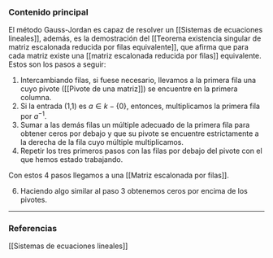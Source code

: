### Contenido principal

El método Gauss-Jordan es capaz de resolver un [[Sistemas de ecuaciones lineales]], además, es la demostración del [[Teorema existencia singular de matriz escalonada reducida por filas equivalente]], que afirma que para cada matriz existe una [[matriz escalonada reducida por filas]] equivalente. Estos son los pasos a seguir:
1. Intercambiando filas, si fuese necesario, llevamos a la primera fila una cuyo pivote ([[Pivote de una matriz]]) se encuentre en la primera columna.
2. Si la entrada (1,1) es $a \in k - \{0\}$, entonces, multiplicamos la primera fila por $a^{-1}$.
3. Sumar a las demás filas un múltiple adecuado de la primera fila para obtener ceros por debajo y que su pivote se encuentre estrictamente a la derecha de la fila cuyo múltiple multiplicamos.
4. Repetir los tres primeros pasos con las filas por debajo del pivote con el que hemos estado trabajando.

Con estos 4 pasos llegamos a una [[Matriz escalonada por filas]].

6. Haciendo algo similar al paso 3 obtenemos ceros por encima de los pivotes.


--- 
### Referencias
[[Sistemas de ecuaciones lineales]]